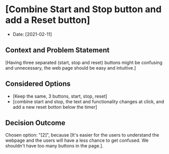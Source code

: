 # [Combine Start and Stop button and add a Reset button]

* Date: [2021-02-11]

## Context and Problem Statement

[Having three separated (start, stop and reset) buttons might be confusing and unnecessary, the web page should be easy and intuitive.]

## Considered Options

* [Keep the same, 3 buttons, start, stop, reset]
* [combine start and stop, the text and functionality changes at click, and add a new reset botton below the timer]

## Decision Outcome

Chosen option: "[2]", because [It's easier for the users to understand the webpage and the users will have a less chance to get confused. We shouldn't have too many buttons in the page.].

<!-- markdownlint-disable-file MD013 -->
